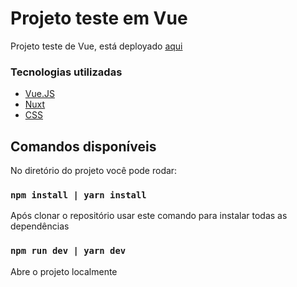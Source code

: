 # Projeto teste em Vue

Projeto teste de Vue, está deployado [aqui](https://vue-vough.herokuapp.com/)

### Tecnologias utilizadas

- [Vue.JS](https://vuejs.org/)
- [Nuxt](https://nuxtjs.org/)
- [CSS](https://developer.mozilla.org/pt-BR/docs/Web/CSS)

## Comandos disponíveis

No diretório do projeto você pode rodar:

### `npm install | yarn install`

Após clonar o repositório usar este comando para instalar todas as dependências

### `npm run dev | yarn dev`

Abre o projeto localmente


